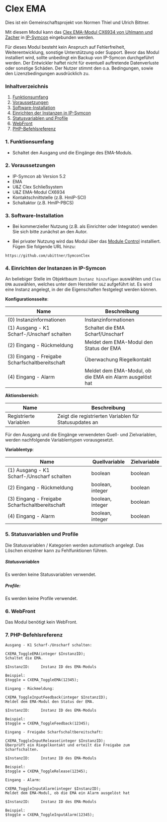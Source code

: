 # Clex EMA

Dies ist ein Gemeinschaftsprojekt von Normen Thiel und Ulrich Bittner.  

Mit diesem Modul kann das [Clex EMA-Modul CX6934 von Uhlmann und Zacher](https://uundz.com/systeme/komponenten/ema-modul.html) in [IP-Symcon](https://www.symcon.de/) eingebunden werden.

Für dieses Modul besteht kein Anspruch auf Fehlerfreiheit, Weiterentwicklung, sonstige Unterstützung oder Support. Bevor das Modul installiert wird, sollte unbedingt ein Backup von IP-Symcon durchgeführt werden. Der Entwickler haftet nicht für eventuell auftretende Datenverluste oder sonstige Schäden. Der Nutzer stimmt den o.a. Bedingungen, sowie den Lizenzbedingungen ausdrücklich zu.

### Inhaltverzeichnis

1. [Funktionsumfang](#1-funktionsumfang)
2. [Voraussetzungen](#2-voraussetzungen)
3. [Software-Installation](#3-software-installation)
4. [Einrichten der Instanzen in IP-Symcon](#4-einrichten-der-instanzen-in-ip-symcon)
5. [Statusvariablen und Profile](#5-statusvariablen-und-profile)
6. [WebFront](#6-webfront)
7. [PHP-Befehlsreferenz](#7-php-befehlsreferenz)

### 1. Funktionsumfang

* Schaltet den Ausgang und die Eingänge des EMA-Moduls.

### 2. Voraussetzungen

- IP-Symcon ab Version 5.2
- EMA
- U&Z Clex Schließsystem
- U&Z EMA-Modul CX6934
- Kontaktschnittstelle (z.B. HmIP-SCI) 
- Schaltaktor (z.B. HmIP-PBCS)

### 3. Software-Installation

- Bei kommerzieller Nutzung (z.B. als Einrichter oder Integrator) wenden Sie sich bitte zunächst an den Autor.
  
- Bei privater Nutzung wird das Modul über das [Module Control](https://www.symcon.de/service/dokumentation/modulreferenz/module-control/) installiert. Fügen Sie folgende URL hinzu:  

`https://github.com/ubittner/SymconClex`

### 4. Einrichten der Instanzen in IP-Symcon  

An beliebiger Stelle im Objektbaum `Instanz hinzufügen` auswählen und `Clex EMA` auswählen, welches unter dem Hersteller `U&Z` aufgeführt ist. Es wird eine Instanz angelegt, in der die Eigenschaften festgelegt werden können.

__Konfigurationsseite__:

Name                                            | Beschreibung
----------------------------------------------- | ----------------------------------------------------------
(0) Instanzinformationen                        | Instanzinformationen
(1) Ausgang - K1 Scharf-/Unscharf schalten      | Schaltet die EMA Scharf/Unscharf
(2) Eingang - Rückmeldung                       | Meldet dem EMA-Modul den Status der EMA
(3) Eingang - Freigabe Scharfschaltbereitschaft | Überwachung Riegelkontakt
(4) Eingang - Alarm                             | Meldet dem EMA-Modul, ob die EMA ein Alarm ausgelöst hat

__Aktionsbereich__:

Name                    | Beschreibung
----------------------- | ------------------------------------------------------
Registrierte Variablen  | Zeigt die registrierten Variablen für Statusupdates an

Für den Ausgang und die Eingänge verwendeten Quell- und Zielvariablen, werden nachfolgende Variablentypen vorausgesetzt.

__Variablentyp__:

Name                                            | Quellvariable     | Zielvariable
----------------------------------------------- | ----------------- | ----------------
(1) Ausgang - K1 Scharf-/Unscharf schalten      | boolean           | boolean
(2) Eingang - Rückmeldung                       | boolean, integer  | boolean
(3) Eingang - Freigabe Scharfschaltbereitschaft | boolean, integer  | boolean
(4) Eingang - Alarm                             | boolean, integer  | boolean

### 5. Statusvariablen und Profile  

Die Statusvariablen / Kategorien werden automatisch angelegt. Das Löschen einzelner kann zu Fehlfunktionen führen.

##### Statusvariablen

Es werden keine Statusvariablen verwendet.
 
##### Profile:

Es werden keine Profile verwendet.

### 6. WebFront

Das Modul benötigt kein WebFront.

### 7. PHP-Befehlsreferenz  

```text
Ausgang - K1 Scharf-/Unscharf schalten:  

CXEMA_ToggleEMA(integer $InstanzID);    
Schaltet die EMA.  

$InstanzID:     Instanz ID des EMA-Moduls

Beispiel:  
$toggle = CXEMA_ToggleEMA(12345);
```  

```text
Eingang - Rückmeldung:  

CXEMA_ToggleInputFeedback(integer $InstanzID);    
Meldet dem EMA-Modul den Status der EMA.

$InstanzID:     Instanz ID des EMA-Moduls

Beispiel:  
$toggle = CXEMA_ToggleFeedback(12345);
```  

```text
Eingang - Freigabe Scharfschaltbereitschaft:  

CXEMA_ToggleInputRelease(integer $InstanzID);    
Überprüft ein Riegelkontakt und erteilt die Freigabe zum Scharfschalten.

$InstanzID:     Instanz ID des EMA-Moduls

Beispiel:  
$toggle = CXEMA_ToggleRelease(12345);
```  

```text
Eingang - Alarm:  

CXEMA_ToggleInputAlarm(integer $InstanzID);    
Meldet dem EMA-Modul, ob die EMA ein Alarm ausgelöst hat

$InstanzID:     Instanz ID des EMA-Moduls

Beispiel:  
$toggle = CXEMA_ToggleInputAlarm(12345);
```



